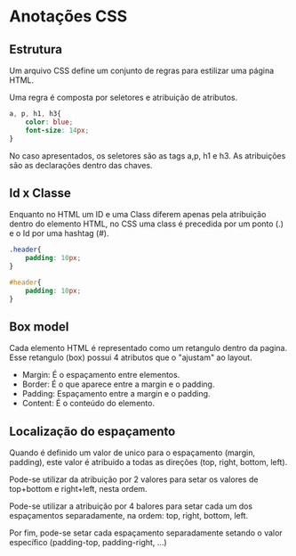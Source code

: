 # Anotações CSS

## Estrutura

Um arquivo CSS define um conjunto de regras para estilizar uma página HTML.

Uma regra é composta por seletores e atribuição de atributos.

``` css
a, p, h1, h3{
    color: blue;
    font-size: 14px;
}
```

No caso apresentados, os seletores são as tags a,p, h1 e h3. As atribuições são as declarações dentro das chaves.

## Id x Classe

Enquanto no HTML um ID e uma Class diferem apenas pela atribuição dentro do elemento HTML, no CSS uma class é precedida por um ponto (.) e o Id por uma hashtag (#).

```css
.header{
    padding: 10px;
}

#header{
    padding: 10px;
}
```

## Box model

Cada elemento HTML é representado como um retangulo dentro da pagina. Esse retangulo (box) possui 4 atributos que o "ajustam" ao layout.

- Margin: É o espaçamento entre elementos.
- Border: É o que aparece entre a margin e o padding.
- Padding: Espaçamento entre a margin e o padding.
- Content: É o conteúdo do elemento.

## Localização do espaçamento

Quando é definido um valor de unico para o espaçamento (margin, padding), este valor é atribuido a todas as direções (top, right, bottom, left).

Pode-se utilizar da atribuição por 2 valores para setar os valores de top+bottom e right+left, nesta ordem.

Pode-se utilizar a atribuição por 4 balores para setar cada um dos espaçamentos separadamente, na ordem: top, right, bottom, left.

Por fim, pode-se setar cada espaçamento separadamente setando o valor específico (padding-top, padding-right, ...)

